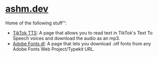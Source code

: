 # [ashm.dev](https://ashm.dev)

Home of the following stuff™:
- [TikTok TTS](https://ashm.dev/tiktok-tts): A page that allows you to read text in TikTok's Text To Speech voices and download the audio as an mp3.
- [Adobe Fonts dl](https://ashm.dev/adobe-fonts-dl): A page that lets you download .otf fonts from any Adobe Fonts Web Project/Typekit URL. 

